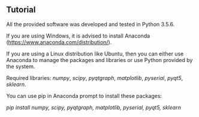 ## Tutorial

All the provided software was developed and tested in Python 3.5.6.

If you are using Windows, it is advised to install Anaconda (https://www.anaconda.com/distribution/).

If you are using a Linux distribution like Ubuntu, then you can either use Anaconda to manage the
packages and libraries or use Python provided by the system.

Required libraries: _numpy_, _scipy_, _pyqtgraph_, _matplotlib_, _pyserial_, _pyqt5_, _sklearn_.

You can use pip in Anaconda prompt to install these packages:

*pip install numpy, scipy, pyqtgraph, matplotlib, pyserial, pyqt5, sklearn*
